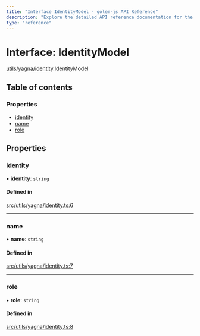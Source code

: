 ```yaml
---
title: "Interface IdentityModel - golem-js API Reference"
description: "Explore the detailed API reference documentation for the Interface IdentityModel within the golem-js SDK for the Golem Network."
type: "reference"
---
```

# Interface: IdentityModel

[utils/yagna/identity](../modules/utils_yagna_identity).IdentityModel

## Table of contents

### Properties

- [identity](utils_yagna_identity.IdentityModel#identity)
- [name](utils_yagna_identity.IdentityModel#name)
- [role](utils_yagna_identity.IdentityModel#role)

## Properties

### identity

• **identity**: `string`

#### Defined in

[src/utils/yagna/identity.ts:6](https://github.com/golemfactory/golem-js/blob/dd5aeae/src/utils/yagna/identity.ts#L6)

___

### name

• **name**: `string`

#### Defined in

[src/utils/yagna/identity.ts:7](https://github.com/golemfactory/golem-js/blob/dd5aeae/src/utils/yagna/identity.ts#L7)

___

### role

• **role**: `string`

#### Defined in

[src/utils/yagna/identity.ts:8](https://github.com/golemfactory/golem-js/blob/dd5aeae/src/utils/yagna/identity.ts#L8)
